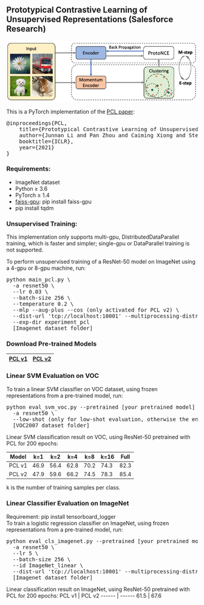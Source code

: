 ## Prototypical Contrastive Learning of Unsupervised Representations (Salesforce Research)
<img src="./img/PCL_framework.png" width="600">

This is a PyTorch implementation of the <a href="https://openreview.net/forum?id=KmykpuSrjcq">PCL paper</a>:
<pre>
@inproceedings{PCL,
	title={Prototypical Contrastive Learning of Unsupervised Representations},
	author={Junnan Li and Pan Zhou and Caiming Xiong and Steven C.H. Hoi},
	booktitle={ICLR},
	year={2021}
}</pre>

### Requirements:
* ImageNet dataset
* Python ≥ 3.6
* PyTorch ≥ 1.4
* <a href="https://github.com/facebookresearch/faiss">faiss-gpu</a>: pip install faiss-gpu
* pip install tqdm

### Unsupervised Training:
This implementation only supports multi-gpu, DistributedDataParallel training, which is faster and simpler; single-gpu or DataParallel training is not supported.

To perform unsupervised training of a ResNet-50 model on ImageNet using a 4-gpu or 8-gpu machine, run: 
<pre>python main_pcl.py \ 
  -a resnet50 \ 
  --lr 0.03 \
  --batch-size 256 \
  --temperature 0.2 \
  --mlp --aug-plus --cos (only activated for PCL v2) \	
  --dist-url 'tcp://localhost:10001' --multiprocessing-distributed --world-size 1 --rank 0 \
  --exp-dir experiment_pcl
  [Imagenet dataset folder]
</pre>

### Download Pre-trained Models
<a href="https://storage.googleapis.com/sfr-pcl-data-research/PCL_checkpoint/PCL_v1_epoch200.pth.tar">PCL v1</a>| <a href="https://storage.googleapis.com/sfr-pcl-data-research/PCL_checkpoint/PCL_v2_epoch200.pth.tar">PCL v2</a>
------ | ------

### Linear SVM Evaluation on VOC
To train a linear SVM classifier on VOC dataset, using frozen representations from a pre-trained model, run:
<pre>python eval_svm_voc.py --pretrained [your pretrained model] \
  -a resnet50 \ 
  --low-shot (only for low-shot evaluation, otherwise the entire dataset is used) \
  [VOC2007 dataset folder]
</pre>

Linear SVM classification result on VOC, using ResNet-50 pretrained with PCL for 200 epochs:

Model| k=1 | k=2 | k=4 | k=8 | k=16| Full
 --- | --- | --- | --- | --- | --- | ---
PCL v1| 46.9| 56.4| 62.8| 70.2| 74.3 | 82.3
PCL v2| 47.9| 59.6| 66.2| 74.5| 78.3 | 85.4

k is the number of training samples per class.

### Linear Classifier Evaluation on ImageNet
Requirement: pip install tensorboard_logger \
To train a logistic regression classifier on ImageNet, using frozen representations from a pre-trained model, run:
<pre>python eval_cls_imagenet.py --pretrained [your pretrained model] \
  -a resnet50 \ 
  --lr 5 \
  --batch-size 256 \
  --id ImageNet_linear \ 
  --dist-url 'tcp://localhost:10001' --multiprocessing-distributed --world-size 1 --rank 0 \
  [Imagenet dataset folder]
</pre>

Linear classification result on ImageNet, using ResNet-50 pretrained with PCL for 200 epochs:
PCL v1 | PCL v2
------ | ------
  61.5 |  67.6

